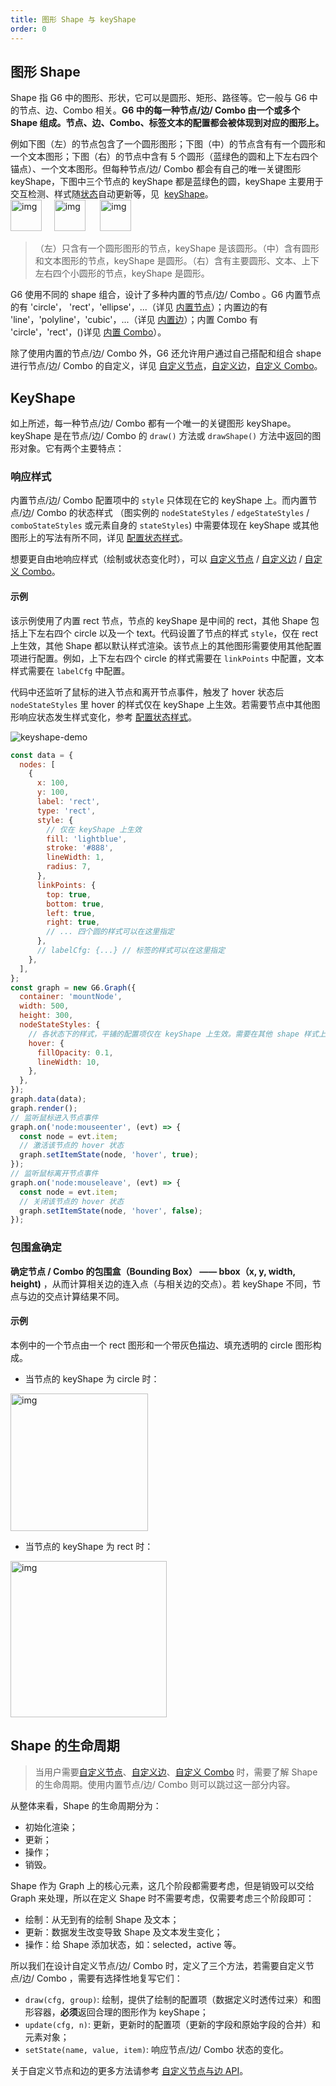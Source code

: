 ```yaml
---
title: 图形 Shape 与 keyShape
order: 0
---
```


## 图形 Shape

Shape 指 G6 中的图形、形状，它可以是圆形、矩形、路径等。它一般与 G6 中的节点、边、Combo 相关。**G6 中的每一种节点/边/ Combo 由一个或多个 Shape 组成。节点、边、Combo、标签文本的配置都会被体现到对应的图形上。**

例如下图（左）的节点包含了一个圆形图形；下图（中）的节点含有有一个圆形和一个文本图形；下图（右）的节点中含有 5 个圆形（蓝绿色的圆和上下左右四个锚点）、一个文本图形。但每种节点/边/ Combo 都会有自己的唯一关键图形 keyShape，下图中三个节点的 keyShape 都是蓝绿色的圆，keyShape 主要用于交互检测、样式随[状态](/zh/docs/manual/middle/states/state)自动更新等，见  [keyShape](#keyshape)。<br /><img src='https://gw.alipayobjects.com/mdn/rms_f8c6a0/afts/img/A*OcaaTIIu_4cAAAAAAAAAAABkARQnAQ' width=50 alt='img'/>     <img src='https://gw.alipayobjects.com/mdn/rms_f8c6a0/afts/img/A*r5M0Sowd1R8AAAAAAAAAAABkARQnAQ' width=50 alt='img'/>      <img src='https://gw.alipayobjects.com/mdn/rms_f8c6a0/afts/img/A*pHoETad75CIAAAAAAAAAAABkARQnAQ' width=50 alt='img'/>

> （左）只含有一个圆形图形的节点，keyShape 是该圆形。（中）含有圆形和文本图形的节点，keyShape 是圆形。（右）含有主要圆形、文本、上下左右四个小圆形的节点，keyShape 是圆形。

G6 使用不同的 shape 组合，设计了多种内置的节点/边/ Combo 。G6 内置节点的有 'circle'， 'rect'，'ellipse'，...（详见 [内置节点](/zh/docs/manual/middle/elements/nodes/defaultNode)）；内置边的有 'line'，'polyline'，'cubic'，...（详见 [内置边](/zh/docs/manual/middle/elements/edges/defaultEdge)）；内置 Combo 有 'circle'，'rect'，()详见 [内置 Combo](/zh/docs/manual/middle/elements/combos/defaultCombo)）。

除了使用内置的节点/边/ Combo 外，G6 还允许用户通过自己搭配和组合 shape 进行节点/边/ Combo 的自定义，详见 [自定义节点](/zh/docs/manual/middle/elements/nodes/custom-node)，[自定义边](/zh/docs/manual/middle/elements/edges/custom-edge)，[自定义 Combo](/zh/docs/manual/middle/elements/combos/custom-combo)。

## KeyShape

如上所述，每一种节点/边/ Combo 都有一个唯一的关键图形 keyShape。keyShape 是在节点/边/ Combo 的 `draw()` 方法或 `drawShape()` 方法中返回的图形对象。它有两个主要特点：

### 响应样式

内置节点/边/ Combo 配置项中的 `style` 只体现在它的 keyShape 上。而内置节点/边/ Combo 的状态样式 （图实例的 `nodeStateStyles` / `edgeStateStyles` / `comboStateStyles` 或元素自身的 `stateStyles`) 中需要体现在 keyShape 或其他图形上的写法有所不同，详见 [配置状态样式](/zh/docs/manual/middle/states/state#配置-state-样式)。

想要更自由地响应样式（绘制或状态变化时），可以 [自定义节点](/zh/docs/manual/middle/elements/nodes/custom-node) / [自定义边](/zh/docs/manual/middle/elements/edges/custom-edge) / [自定义 Combo](/zh/docs/manual/middle/elements/combos/custom-combo)。

#### 示例

该示例使用了内置 rect 节点，节点的 keyShape 是中间的 rect，其他 Shape 包括上下左右四个 circle 以及一个 text。代码设置了节点的样式 `style`，仅在 rect 上生效，其他 Shape 都以默认样式渲染。该节点上的其他图形需要使用其他配置项进行配置。例如，上下左右四个 circle 的样式需要在 `linkPoints` 中配置，文本样式需要在 `labelCfg` 中配置。

代码中还监听了鼠标的进入节点和离开节点事件，触发了 hover 状态后 `nodeStateStyles` 里 hover 的样式仅在 keyShape 上生效。若需要节点中其他图形响应状态发生样式变化，参考 [配置状态样式](/zh/docs/manual/middle/states/state#配置-state-样式)。

<img src='https://gw.alipayobjects.com/mdn/rms_f8c6a0/afts/img/A*wWckTbi910IAAAAAAAAAAABkARQnAQ' alt='keyshape-demo' with='50'/>

```javascript
const data = {
  nodes: [
    {
      x: 100,
      y: 100,
      label: 'rect',
      type: 'rect',
      style: {
        // 仅在 keyShape 上生效
        fill: 'lightblue',
        stroke: '#888',
        lineWidth: 1,
        radius: 7,
      },
      linkPoints: {
        top: true,
        bottom: true,
        left: true,
        right: true,
        // ... 四个圆的样式可以在这里指定
      },
      // labelCfg: {...} // 标签的样式可以在这里指定
    },
  ],
};
const graph = new G6.Graph({
  container: 'mountNode',
  width: 500,
  height: 300,
  nodeStateStyles: {
    // 各状态下的样式，平铺的配置项仅在 keyShape 上生效。需要在其他 shape 样式上响应状态变化则写法不同，参见上文提到的 配置状态样式 链接
    hover: {
      fillOpacity: 0.1,
      lineWidth: 10,
    },
  },
});
graph.data(data);
graph.render();
// 监听鼠标进入节点事件
graph.on('node:mouseenter', (evt) => {
  const node = evt.item;
  // 激活该节点的 hover 状态
  graph.setItemState(node, 'hover', true);
});
// 监听鼠标离开节点事件
graph.on('node:mouseleave', (evt) => {
  const node = evt.item;
  // 关闭该节点的 hover 状态
  graph.setItemState(node, 'hover', false);
});
```

### 包围盒确定

**确定节点 / Combo 的包围盒（Bounding Box） —— bbox（x, y, width, height)** ，从而计算相关边的连入点（与相关边的交点）。若 keyShape 不同，节点与边的交点计算结果不同。

#### 示例  

本例中的一个节点由一个 rect 图形和一个带灰色描边、填充透明的 circle 图形构成。

- 当节点的 keyShape 为 circle 时：

<img src='https://gw.alipayobjects.com/mdn/rms_f8c6a0/afts/img/A*CY7cSaMs4U0AAAAAAAAAAABkARQnAQ' width=220 alt='img'/>

- 当节点的 keyShape 为 rect 时：

<img src='https://gw.alipayobjects.com/mdn/rms_f8c6a0/afts/img/A*upWTQLTvxGEAAAAAAAAAAABkARQnAQ' width=250 alt='img'/>

## Shape 的生命周期

> 当用户需要[自定义节点](/zh/docs/manual/middle/elements/nodes/custom-node)、[自定义边](/zh/docs/manual/middle/elements/edges/custom-edge)、[自定义 Combo](/zh/docs/manual/middle/elements/combos/custom-combo) 时，需要了解 Shape 的生命周期。使用内置节点/边/ Combo 则可以跳过这一部分内容。

从整体来看，Shape 的生命周期分为：

- 初始化渲染；
- 更新；
- 操作；
- 销毁。

Shape 作为 Graph 上的核心元素，这几个阶段都需要考虑，但是销毁可以交给 Graph 来处理，所以在定义 Shape 时不需要考虑，仅需要考虑三个阶段即可：

- 绘制：从无到有的绘制 Shape 及文本；
- 更新：数据发生改变导致 Shape 及文本发生变化；
- 操作：给 Shape 添加状态，如：selected，active 等。

所以我们在设计自定义节点/边/ Combo 时，定义了三个方法，若需要自定义节点/边/ Combo ，需要有选择性地复写它们：

- `draw(cfg, group)`: 绘制，提供了绘制的配置项（数据定义时透传过来）和图形容器，**必须**返回合理的图形作为 keyShape；
- `update(cfg, n)`: 更新，更新时的配置项（更新的字段和原始字段的合并）和元素对象；
- `setState(name, value, item)`: 响应节点/边/ Combo 状态的变化。

关于自定义节点和边的更多方法请参考 [自定义节点与边 API](/zh/docs/api/CustomItem)。
